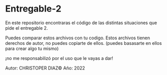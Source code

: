 # Entregable-2
En este repositorio encontraras el código de las distintas situaciones que pide el entregable 2.


Puedes comparar estos archivos con tu codigo. 
Estos archivos tienen derechos de autor, no puedes copiarte de ellos.
(puedes basasarte en ellos para crear algo tu mismo)

¡no me responsabilizó por el uso que le vayas a dar!

Autor: CHRISTOPER DIAZ©                     Año: 2022

